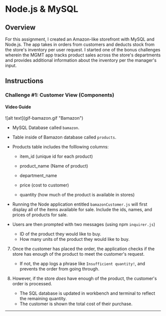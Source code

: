 # Node.js & MySQL

## Overview

For this assignment, I created an Amazon-like storefront with MySQL and Node.js. The app takes in orders from customers and deducts stock from the store's inventory per user request. I started one of the bonus challenges wherein the MGMT app tracks product sales across the store's departments and provides additional information about the inventory per the manager's input.


## Instructions

### Challenge #1: Customer View (Components)

#### Video Guide
<!-- ![alt text](video-bamazon.mov "Bamazon")
 -->![alt text](gif-bamazon.gif "Bamazon")

- MySQL Database called `bamazon`.

- Table inside of Bamazon database called `products`.

- Products table includes the folllowing columns:

   * item_id (unique id for each product)

   * product_name (Name of product)

   * department_name

   * price (cost to customer)

   * quantity (how much of the product is available in stores)

-  Running the Node application entitled  `bamazonCustomer.js` will first display all of the items available for sale. Include the ids, names, and prices of products for sale.

- Users are then prompted with two messages (using npm `inquirer.js`)

   *  ID of the product they would like to buy.
   *  How many units of the product they would like to buy.

7. Once the customer has placed the order, the application checks if the store has enough of the product to meet the customer's request.

   * If not, the app logs a phrase like `Insufficient quantity!`, and prevents the order from going through.

8. However, if the store _does_ have enough of the product,  the customer's order is processed.
   * The SQL database is updated in workbench and terminal to reflect the remaining quantity.
   * The customer is shown the total cost of their purchase.

- - -


